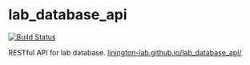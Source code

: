 # lab_database_api

[![Build Status](https://travis-ci.com/Linington-Lab/lab_database_api.svg?token=pUz2jVtbo2R393a7SHWx&branch=master)](https://travis-ci.com/Linington-Lab/lab_database_api)

RESTful API for lab database. [linington-lab.github.io/lab_database_api/](https://linington-lab.github.io/lab_database_api/)


